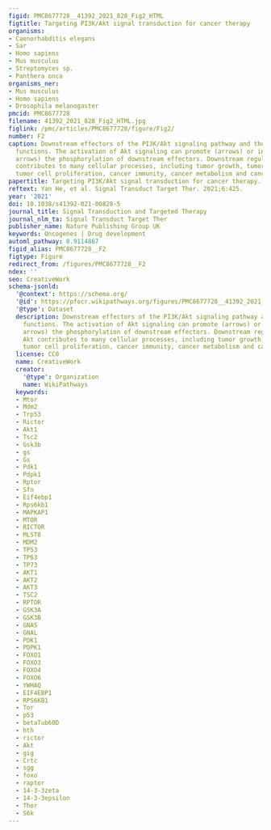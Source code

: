 ```yaml
---
figid: PMC8677728__41392_2021_828_Fig2_HTML
figtitle: Targeting PI3K/Akt signal transduction for cancer therapy
organisms:
- Caenorhabditis elegans
- Sar
- Homo sapiens
- Mus musculus
- Streptomyces sp.
- Panthera onca
organisms_ner:
- Mus musculus
- Homo sapiens
- Drosophila melanogaster
pmcid: PMC8677728
filename: 41392_2021_828_Fig2_HTML.jpg
figlink: /pmc/articles/PMC8677728/figure/Fig2/
number: F2
caption: Downstream effectors of the PI3K/Akt signaling pathway and their cellular
  functions. The activation of Akt signaling can promote (arrows) or inhibit (blocking
  arrows) the phosphorylation of downstream effectors. Downstream regulation by Akt
  contributes to many cellular processes, including tumor growth, tumor survival,
  tumor cell proliferation, cancer immunity, cancer metabolism and cancer angiogenesis
papertitle: Targeting PI3K/Akt signal transduction for cancer therapy.
reftext: Yan He, et al. Signal Transduct Target Ther. 2021;6:425.
year: '2021'
doi: 10.1038/s41392-021-00828-5
journal_title: Signal Transduction and Targeted Therapy
journal_nlm_ta: Signal Transduct Target Ther
publisher_name: Nature Publishing Group UK
keywords: Oncogenes | Drug development
automl_pathway: 0.9114867
figid_alias: PMC8677728__F2
figtype: Figure
redirect_from: /figures/PMC8677728__F2
ndex: ''
seo: CreativeWork
schema-jsonld:
  '@context': https://schema.org/
  '@id': https://pfocr.wikipathways.org/figures/PMC8677728__41392_2021_828_Fig2_HTML.html
  '@type': Dataset
  description: Downstream effectors of the PI3K/Akt signaling pathway and their cellular
    functions. The activation of Akt signaling can promote (arrows) or inhibit (blocking
    arrows) the phosphorylation of downstream effectors. Downstream regulation by
    Akt contributes to many cellular processes, including tumor growth, tumor survival,
    tumor cell proliferation, cancer immunity, cancer metabolism and cancer angiogenesis
  license: CC0
  name: CreativeWork
  creator:
    '@type': Organization
    name: WikiPathways
  keywords:
  - Mtor
  - Mdm2
  - Trp53
  - Rictor
  - Akt1
  - Tsc2
  - Gsk3b
  - gs
  - Gs
  - Pdk1
  - Pdpk1
  - Rptor
  - Sfn
  - Eif4ebp1
  - Rps6kb1
  - MAPKAP1
  - MTOR
  - RICTOR
  - MLST8
  - MDM2
  - TP53
  - TP63
  - TP73
  - AKT1
  - AKT2
  - AKT3
  - TSC2
  - RPTOR
  - GSK3A
  - GSK3B
  - GNAS
  - GNAL
  - PDK1
  - PDPK1
  - FOXO1
  - FOXO3
  - FOXO4
  - FOXO6
  - YWHAQ
  - EIF4EBP1
  - RPS6KB1
  - Tor
  - p53
  - betaTub60D
  - hth
  - rictor
  - Akt
  - gig
  - Crtc
  - sgg
  - foxo
  - raptor
  - 14-3-3zeta
  - 14-3-3epsilon
  - Thor
  - S6k
---
```

